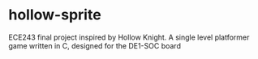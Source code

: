 # hollow-sprite
ECE243 final project inspired by Hollow Knight. A single level platformer game written in C, designed for the DE1-SOC board
